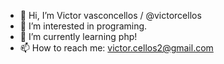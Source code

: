- 👋 Hi, I’m Victor vasconcellos / @victorcellos
- 👀 I’m interested in programing.
- 🌱 I’m currently learning php!
- 📫 How to reach me: victor.cellos2@gmail.com

